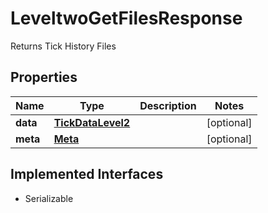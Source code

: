 

# LeveltwoGetFilesResponse

Returns Tick History Files

## Properties

Name | Type | Description | Notes
------------ | ------------- | ------------- | -------------
**data** | [**TickDataLevel2**](TickDataLevel2.md) |  |  [optional]
**meta** | [**Meta**](Meta.md) |  |  [optional]


## Implemented Interfaces

* Serializable


